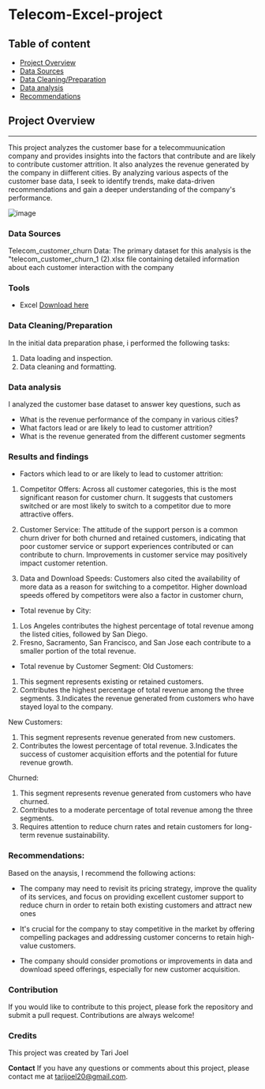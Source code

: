 
# Telecom-Excel-project
## Table of content
- [Project Overview](#project-overview)
- [Data Sources](#data-sources)
- [Data Cleaning/Preparation](#data-cleaningpreparation)
- [Data analysis](#data-analysis)
- [Recommendations](#recommendations)

## Project Overview
---
This project analyzes the  customer base  for a telecommuunication company and provides insights into the factors that contribute and are likely to contribute customer attrition. It also analyzes the revenue generated by the company in diifferent cities. By analyzing various aspects of the customer base data, I seek to identify trends, make data-driven recommendations and gain a deeper understanding of the company's performance.


![image](https://github.com/TariJoelAnalyst/Telecom-Excel-project/assets/133088878/a76e29d7-b13f-438e-b9ae-f37a4da981b1)


### Data Sources
Telecom_customer_churn Data: The primary dataset for this analysis is the "telecom_customer_churn_1 (2).xlsx file containing detailed information about each customer interaction with the company

### Tools
- Excel [ Download here](https://microsoft.com)

### Data Cleaning/Preparation

In the initial data preparation phase, i performed the following tasks:
1. Data loading and inspection.
2. Data cleaning and formatting.
   
### Data analysis
I analyzed the customer base dataset to answer key questions, such as 
- What is the revenue performance of the company in various cities?
- What factors lead or are likely to lead to customer attrition?
- What is the revenue generated from the different customer segments


 ### Results and findings
- Factors which lead to or are likely to lead to customer attrition:
1. Competitor Offers:
  Across all customer categories, this is the most significant reason for customer churn. It suggests that customers 
  switched or are most likely to switch to a competitor due to more attractive offers.
  
2. Customer Service:
  The attitude of the support person is a common churn driver for both churned and retained customers, indicating that poor 
  customer service or support experiences contributed or can contribute to churn.
  Improvements in customer service may positively impact customer retention.
  
3. Data and Download Speeds:
  Customers also cited the availability of more data as a reason for switching to a competitor. Higher download speeds 
  offered by competitors were also a factor in customer churn,
  
- Total revenue by City:
1. Los Angeles contributes the highest percentage of total revenue among the listed cities, followed by San Diego.
2. Fresno, Sacramento, San Francisco, and San Jose each contribute to a smaller portion of the total revenue.
 
- Total revenue by Customer Segment:
Old Customers:
1. This segment represents existing or retained customers.
2. Contributes the highest percentage of total revenue among the three segments.
3.Indicates the revenue generated from customers who have stayed loyal to the company.

New Customers:
1. This segment represents revenue generated from new customers.
2. Contributes the lowest percentage of total revenue.
3.Indicates the success of customer acquisition efforts and the potential for future revenue growth.

Churned:
1. This segment represents revenue generated from customers who have churned.
2. Contributes to a moderate percentage of total revenue among the three segments.
3. Requires attention to reduce churn rates and retain customers for long-term revenue sustainability.

### Recommendations:
Based on the anaysis, I recommend the following actions:
- The company may need to revisit its pricing strategy, improve the quality of its services, and focus on providing excellent customer support to reduce churn in order to retain both existing customers and attract new ones

- It's crucial for the company to stay competitive in the market by offering compelling packages and addressing customer concerns to retain high-value customers.

- The company should consider promotions or improvements in data and download speed offerings, especially for new customer acquisition.

### Contribution
If you would like to contribute to this project, please fork the repository and submit a pull request. Contributions are always welcome!

### Credits
This project was created by Tari Joel 

**Contact**
If you have any questions or comments about this project, please contact me at tarijoel20@gmail.com.

